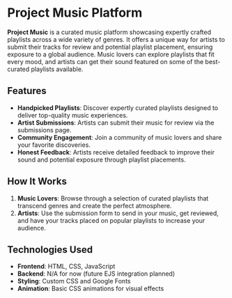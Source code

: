 # Project Music Platform

**Project Music** is a curated music platform showcasing expertly crafted playlists across a wide variety of genres. It offers a unique way for artists to submit their tracks for review and potential playlist placement, ensuring exposure to a global audience. Music lovers can explore playlists that fit every mood, and artists can get their sound featured on some of the best-curated playlists available.

## Features

- **Handpicked Playlists**: Discover expertly curated playlists designed to deliver top-quality music experiences.
- **Artist Submissions**: Artists can submit their music for review via the submissions page.
- **Community Engagement**: Join a community of music lovers and share your favorite discoveries.
- **Honest Feedback**: Artists receive detailed feedback to improve their sound and potential exposure through playlist placements.

## How It Works

1. **Music Lovers**: Browse through a selection of curated playlists that transcend genres and create the perfect atmosphere.
2. **Artists**: Use the submission form to send in your music, get reviewed, and have your tracks placed on popular playlists to increase your audience.

## Technologies Used

- **Frontend**: HTML, CSS, JavaScript
- **Backend**: N/A for now (future EJS integration planned)
- **Styling**: Custom CSS and Google Fonts
- **Animation**: Basic CSS animations for visual effects
